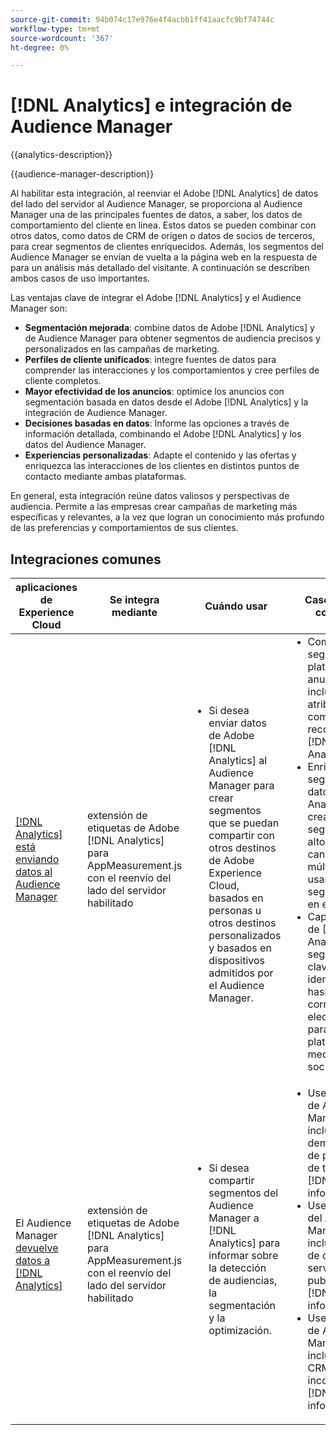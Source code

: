 ```yaml
---
source-git-commit: 94b074c17e976e4f4acbb1ff41aacfc9bf74744c
workflow-type: tm+mt
source-wordcount: '367'
ht-degree: 0%

---
```



# [!DNL Analytics] e integración de Audience Manager

{{analytics-description}}

{{audience-manager-description}}

Al habilitar esta integración, al reenviar el Adobe [!DNL Analytics] de datos del lado del servidor al Audience Manager, se proporciona al Audience Manager una de las principales fuentes de datos, a saber, los datos de comportamiento del cliente en línea. Estos datos se pueden combinar con otros datos, como datos de CRM de origen o datos de socios de terceros, para crear segmentos de clientes enriquecidos. Además, los segmentos del Audience Manager se envían de vuelta a la página web en la respuesta de para un análisis más detallado del visitante. A continuación se describen ambos casos de uso importantes.

Las ventajas clave de integrar el Adobe [!DNL Analytics] y el Audience Manager son:

+ **Segmentación mejorada**: combine datos de Adobe [!DNL Analytics] y de Audience Manager para obtener segmentos de audiencia precisos y personalizados en las campañas de marketing.
+ **Perfiles de cliente unificados**: integre fuentes de datos para comprender las interacciones y los comportamientos y cree perfiles de cliente completos.
+ **Mayor efectividad de los anuncios**: optimice los anuncios con segmentación basada en datos desde el Adobe [!DNL Analytics] y la integración de Audience Manager.
+ **Decisiones basadas en datos**: Informe las opciones a través de información detallada, combinando el Adobe [!DNL Analytics] y los datos del Audience Manager.
+ **Experiencias personalizadas**: Adapte el contenido y las ofertas y enriquezca las interacciones de los clientes en distintos puntos de contacto mediante ambas plataformas.

En general, esta integración reúne datos valiosos y perspectivas de audiencia. Permite a las empresas crear campañas de marketing más específicas y relevantes, a la vez que logran un conocimiento más profundo de las preferencias y comportamientos de sus clientes.

## Integraciones comunes

<table>
    <thead>
        <tr>
            <th>aplicaciones de Experience Cloud</th>
            <th>Se integra mediante</th>
            <th>Cuándo usar</th>
            <th>Casos de uso comunes</th>
        </tr>
    </thead>
    <tbody>
        <tr>
            <td>
                <a href="/docs/analytics-learn/tutorials/integrations/audience-manager/enable-server-side-forwarding-in-adobe-launch.html" target="_blank" rel="noreferrer">[!DNL Analytics] está enviando datos al Audience Manager </a>
            </td>
            <td>extensión de etiquetas de Adobe [!DNL Analytics] para AppMeasurement.js con el reenvío del lado del servidor habilitado</td>
            <td>
                <ul style="margin-top: 0;">
                    <li>Si desea enviar datos de Adobe [!DNL Analytics] al Audience Manager para crear segmentos que se puedan compartir con otros destinos de Adobe Experience Cloud, basados en personas u otros destinos personalizados y basados en dispositivos admitidos por el Audience Manager.</li>
                </ul>
            </td>
            <td>
                <ul style="margin-top: 0;">
                    <li>Comparta segmentos con plataformas de anuncios que incluyan atributos de comportamiento recopilados en [!DNL Analytics].</li>
                    <li>Enriquezca los segmentos con datos de [!DNL Analytics] para crear segmentos de alto valor en canales múltiples y usarlos en la segmentación en el sitio.</li>
                    <li>Capa de datos de [!DNL Analytics] en segmentos sin clave en identificadores hash, como correo electrónico, para usar en plataformas de medios sociales.</li>
                </ul>
            </td>
        </tr>        
        <tr>
            <td>
                El Audience Manager <a href="https://experienceleague.adobe.com/docs/analytics/integration/audience-analytics/mc-audiences-aam.html?lang=es" target="_blank" rel="noreferrer"> devuelve datos a [!DNL Analytics]</a>
            </td>
            <td>extensión de etiquetas de Adobe [!DNL Analytics] para AppMeasurement.js con el reenvío del lado del servidor habilitado</td>
            <td>
                <ul style="margin-top: 0;">
                    <li>Si desea compartir segmentos del Audience Manager a [!DNL Analytics] para informar sobre la detección de audiencias, la segmentación y la optimización.</li>
                </ul>
            </td>
            <td>
                <ul style="margin-top: 0;">
                    <li>Use segmentos de Audience Manager que incluyan datos demográficos de proveedores de terceros en [!DNL Analytics] informes.</li>
                    <li>Use segmentos del Audience Manager que incluyan datos de campaña de servidores de publicidad en [!DNL Analytics] informes.</li>
                    <li>Use segmentos de Audience Manager que incluyan datos CRM incorporados en [!DNL Analytics] informes.</li>
                </ul>
            </td>
        </tr>
    </tbody>
</table>

